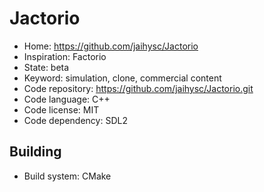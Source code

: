 # Jactorio

- Home: https://github.com/jaihysc/Jactorio
- Inspiration: Factorio
- State: beta
- Keyword: simulation, clone, commercial content
- Code repository: https://github.com/jaihysc/Jactorio.git
- Code language: C++
- Code license: MIT
- Code dependency: SDL2

## Building

- Build system: CMake
